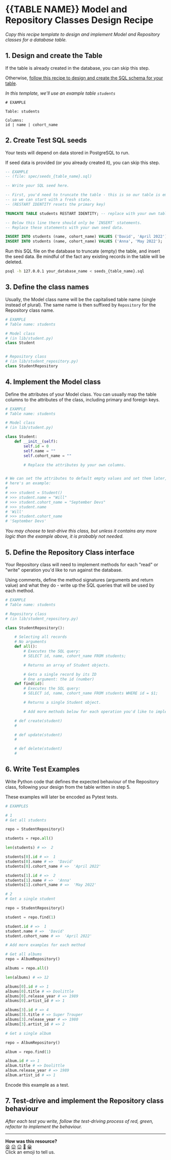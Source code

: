# {{TABLE NAME}} Model and Repository Classes Design Recipe

_Copy this recipe template to design and implement Model and Repository classes for a database table._

## 1. Design and create the Table

If the table is already created in the database, you can skip this step.

Otherwise, [follow this recipe to design and create the SQL schema for your table](./single_table_design_recipe_template.md).

_In this template, we'll use an example table `students`_

```
# EXAMPLE

Table: students

Columns:
id | name | cohort_name
```

## 2. Create Test SQL seeds

Your tests will depend on data stored in PostgreSQL to run.

If seed data is provided (or you already created it), you can skip this step.

```sql
-- EXAMPLE
-- (file: spec/seeds_{table_name}.sql)

-- Write your SQL seed here.

-- First, you'd need to truncate the table - this is so our table is emptied between each test run,
-- so we can start with a fresh state.
-- (RESTART IDENTITY resets the primary key)

TRUNCATE TABLE students RESTART IDENTITY; -- replace with your own table name.

-- Below this line there should only be `INSERT` statements.
-- Replace these statements with your own seed data.

INSERT INTO students (name, cohort_name) VALUES ('David', 'April 2022');
INSERT INTO students (name, cohort_name) VALUES ('Anna', 'May 2022');
```

Run this SQL file on the database to truncate (empty) the table, and insert the seed data. Be mindful of the fact any existing records in the table will be deleted.

```bash
psql -h 127.0.0.1 your_database_name < seeds_{table_name}.sql
```

## 3. Define the class names

Usually, the Model class name will be the capitalised table name (single instead of plural). The same name is then suffixed by `Repository` for the Repository class name.

```python
# EXAMPLE
# Table name: students

# Model class
# (in lib/student.py)
class Student


# Repository class
# (in lib/student_repository.py)
class StudentRepository

```

## 4. Implement the Model class

Define the attributes of your Model class. You can usually map the table columns to the attributes of the class, including primary and foreign keys.

```python
# EXAMPLE
# Table name: students

# Model class
# (in lib/student.py)

class Student:
    def __init__(self):
        self.id = 0
        self.name = ""
        self.cohort_name = ""

        # Replace the attributes by your own columns.


# We can set the attributes to default empty values and set them later,
# here's an example:
#
# >>> student = Student()
# >>> student.name = "Will"
# >>> student.cohort_name = "September Devs"
# >>> student.name
# 'Will'
# >>> student.cohort_name
# 'September Devs'

```

_You may choose to test-drive this class, but unless it contains any more logic than the example above, it is probably not needed._

## 5. Define the Repository Class interface

Your Repository class will need to implement methods for each "read" or "write" operation you'd like to run against the database.

Using comments, define the method signatures (arguments and return value) and what they do - write up the SQL queries that will be used by each method.

```python
# EXAMPLE
# Table name: students

# Repository class
# (in lib/student_repository.py)

class StudentRepository():

    # Selecting all records
    # No arguments
    def all():
        # Executes the SQL query:
        # SELECT id, name, cohort_name FROM students;

        # Returns an array of Student objects.

        # Gets a single record by its ID
        # One argument: the id (number)
    def find(id):
        # Executes the SQL query:
        # SELECT id, name, cohort_name FROM students WHERE id = $1;

        # Returns a single Student object.

        # Add more methods below for each operation you'd like to implement.

    # def create(student)
    #

    # def update(student)
    #

    # def delete(student)
    #

```

## 6. Write Test Examples

Write Python code that defines the expected behaviour of the Repository class, following your design from the table written in step 5.

These examples will later be encoded as Pytest tests.

```python
# EXAMPLES

# 1
# Get all students

repo = StudentRepository()

students = repo.all()

len(students) # =>  2

students[0].id # =>  1
students[0].name # =>  'David'
students[0].cohort_name # =>  'April 2022'

students[1].id # =>  2
students[1].name # =>  'Anna'
students[1].cohort_name # =>  'May 2022'

# 2
# Get a single student

repo = StudentRepository()

student = repo.find(1)

student.id # =>  1
student.name # =>  'David'
student.cohort_name # =>  'April 2022'

# Add more examples for each method

# Get all albums
repo = AlbumRepository()

albums = repo.all()

len(albums) # => 12

albums[0].id # => 1
albums[0].title # => Doolittle
albums[0].release_year # => 1989
albums[0].artist_id # => 1

albums[3].id # => 4
albums[3].title # => Super Trouper
albums[3].release_year # => 1980
albums[3].artist_id # => 2

# Get a single album

repo = AlbumRepository()

album = repo.find(1)

album.id # => 1
album.title # => Doolittle
album.release_year # => 1989
album.artist_id # => 1

```

Encode this example as a test.

## 7. Test-drive and implement the Repository class behaviour

_After each test you write, follow the test-driving process of red, green, refactor to implement the behaviour._

<!-- BEGIN GENERATED SECTION DO NOT EDIT -->

---

**How was this resource?**  
[😫](https://airtable.com/shrUJ3t7KLMqVRFKR?prefill_Repository=makersacademy%2Fdatabases-in-python&prefill_File=resources%2Frepository_class_recipe_template.md&prefill_Sentiment=😫) [😕](https://airtable.com/shrUJ3t7KLMqVRFKR?prefill_Repository=makersacademy%2Fdatabases-in-python&prefill_File=resources%2Frepository_class_recipe_template.md&prefill_Sentiment=😕) [😐](https://airtable.com/shrUJ3t7KLMqVRFKR?prefill_Repository=makersacademy%2Fdatabases-in-python&prefill_File=resources%2Frepository_class_recipe_template.md&prefill_Sentiment=😐) [🙂](https://airtable.com/shrUJ3t7KLMqVRFKR?prefill_Repository=makersacademy%2Fdatabases-in-python&prefill_File=resources%2Frepository_class_recipe_template.md&prefill_Sentiment=🙂) [😀](https://airtable.com/shrUJ3t7KLMqVRFKR?prefill_Repository=makersacademy%2Fdatabases-in-python&prefill_File=resources%2Frepository_class_recipe_template.md&prefill_Sentiment=😀)  
Click an emoji to tell us.

<!-- END GENERATED SECTION DO NOT EDIT -->
